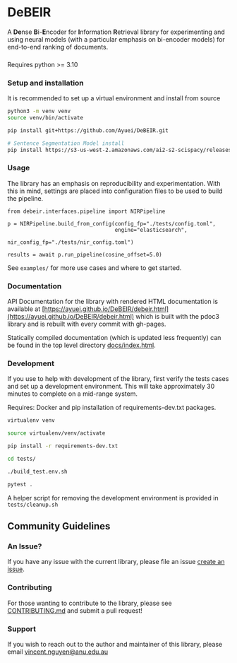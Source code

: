 # DeBEIR

A **De**nse **B**i-**E**ncoder for **I**nformation **R**etrieval library for experimenting and using neural models (with a particular emphasis on bi-encoder models) for end-to-end ranking of documents.

###
Requires python >= 3.10

### Setup and installation
It is recommended to set up a virtual environment and install from source

```bash
python3 -m venv venv
source venv/bin/activate

pip install git+https://github.com/Ayuei/DeBEIR.git

# Sentence Segmentation Model install
pip install https://s3-us-west-2.amazonaws.com/ai2-s2-scispacy/releases/v0.5.0/en_core_sci_md-0.5.0.tar.gz
```

### Usage

The library has an emphasis on reproducibility and experimentation. With this in mind, settings are placed into configuration files to be used to build the pipeline. 

```python3
from debeir.interfaces.pipeline import NIRPipeline

p = NIRPipeline.build_from_config(config_fp="./tests/config.toml",
                                  engine="elasticsearch",
                                  nir_config_fp="./tests/nir_config.toml")

results = await p.run_pipeline(cosine_offset=5.0)
```

See ```examples/``` for more use cases and where to get started.

### Documentation

API Documentation for the library with rendered HTML documentation is available at [https://ayuei.github.io/DeBEIR/debeir.html](https://ayuei.github.io/DeBEIR/debeir.html) which is built with the pdoc3 library and is rebuilt with every commit with gh-pages.

Statically compiled documentation (which is updated less frequently) can be found in the top level directory [docs/index.html](docs/index.html).

### Development

If you use to help with development of the library, first verify the tests cases and set up a development environment. 
This will take approximately 30 minutes to complete on a mid-range system.

Requires: Docker and pip installation of requirements-dev.txt packages.

```bash
virtualenv venv

source virtualenv/venv/activate

pip install -r requirements-dev.txt

cd tests/

./build_test.env.sh

pytest .
```

A helper script for removing the development environment is provided in ```tests/cleanup.sh```

## Community Guidelines

### An Issue?
If you have any issue with the current library, please file an issue [create an issue](https://github.com/Ayuei/DeBEIR/issues/new/choose).

### Contributing
For those wanting to contribute to the library, please see [CONTRIBUTING.md](CONTRIBUTING.md) and submit a pull request!

### Support
If you wish to reach out to the author and maintainer of this library, please email vincent.nguyen@anu.edu.au
